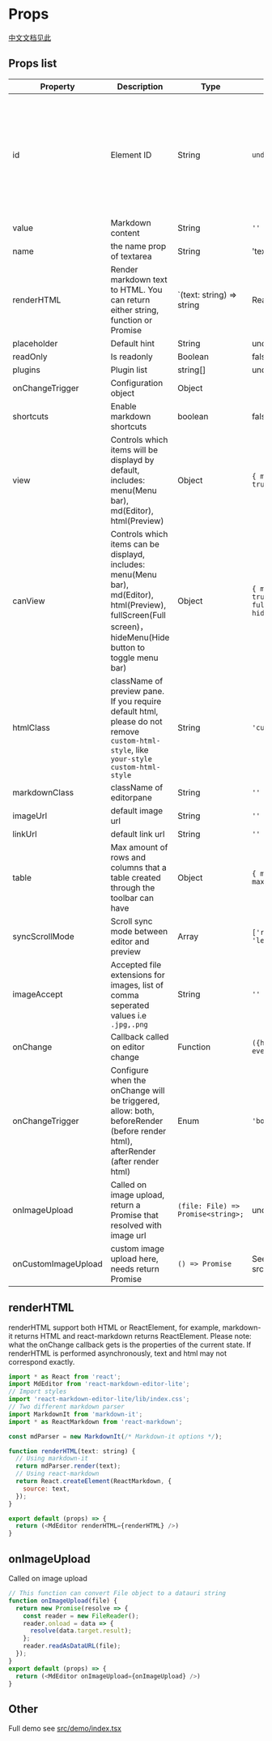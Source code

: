 # Props

[中文文档见此](./configure.zh-CN.md)

## Props list

| Property | Description | Type | default | Notes |
| --- | --- | --- | --- | --- |
| id | Element ID | String | `undefined` | If not empty, the id attributes of editor, text area and preview area are `{id}`, `{id}_md`, `{id}_html` |
| value | Markdown content | String | `''` |  |
| name | the name prop of textarea | String | 'textarea' |  |
| renderHTML | Render markdown text to HTML. You can return either string, function or Promise | `(text: string) => string | ReactElement | Promise<string> | Promise<ReactElement>` | none | **required** |
| placeholder | Default hint | String | undefined |  |
| readOnly | Is readonly | Boolean | false | |
| plugins | Plugin list | string[] | undefined |  |
| onChangeTrigger | Configuration object | Object |  |  |
| shortcuts | Enable markdown shortcuts | boolean | false |  |
| view | Controls which items will be displayd by default, includes: menu(Menu bar), md(Editor), html(Preview) | Object | `{ menu: true, md: true, html: true }` |  |
| canView | Controls which items can be displayd, includes: menu(Menu bar), md(Editor), html(Preview), fullScreen(Full screen)，hideMenu(Hide button to toggle menu bar) | Object | `{ menu: true, md: true, html: true, fullScreen: true, hideMenu: true }` |  |
| htmlClass | className of preview pane. If you require default html, please do not remove `custom-html-style`, like `your-style custom-html-style` | String | `'custom-html-style'` |  |
| markdownClass | className of editorpane | String | `''` |  |
| imageUrl | default image url | String | `''` |  |
| linkUrl | default link url | String | `''` |  |
| table | Max amount of rows and columns that a table created through the toolbar can have | Object | `{ maxRow: 4, maxCol: 6 }` | |
| syncScrollMode | Scroll sync mode between editor and preview | Array | `['rightFollowLeft', 'leftFollowRight']` | |
| imageAccept | Accepted file extensions for images, list of comma seperated values i.e `.jpg,.png` | String | `''` | |
| onChange | Callback called on editor change | Function | `({html, text}, event) => {}` |  |
| onChangeTrigger | Configure when the onChange will be triggered, allow: both, beforeRender (before render html), afterRender (after render html) | Enum | `'both` |  |
| onImageUpload | Called on image upload, return a Promise that resolved with image url | `(file: File) => Promise<string>;` | undefined |  |
| onCustomImageUpload | custom image upload here, needs return Promise | `() => Promise` | See detail in src/editor/index.jsx |  |

## renderHTML
renderHTML support both HTML or ReactElement, for example, markdown-it returns HTML and react-markdown returns ReactElement.
Please note: what the onChange callback gets is the properties of the current state. If renderHTML is performed asynchronously, text and html may not correspond exactly.

```js
import * as React from 'react';
import MdEditor from 'react-markdown-editor-lite';
// Import styles
import 'react-markdown-editor-lite/lib/index.css';
// Two different markdown parser
import MarkdownIt from 'markdown-it';
import * as ReactMarkdown from 'react-markdown';

const mdParser = new MarkdownIt(/* Markdown-it options */);

function renderHTML(text: string) {
  // Using markdown-it
  return mdParser.render(text);
  // Using react-markdown
  return React.createElement(ReactMarkdown, {
    source: text,
  });
}

export default (props) => {
  return (<MdEditor renderHTML={renderHTML} />)
}
```

## onImageUpload

Called on image upload

```js
// This function can convert File object to a datauri string
function onImageUpload(file) {
  return new Promise(resolve => {
    const reader = new FileReader();
    reader.onload = data => {
      resolve(data.target.result);
    };
    reader.readAsDataURL(file);
  });
}
export default (props) => {
  return (<MdEditor onImageUpload={onImageUpload} />)
}
```

## Other

Full demo see [src/demo/index.tsx](https://github.com/HarryChen0506/react-markdown-editor-lite/blob/master/src/demo/index.tsx)